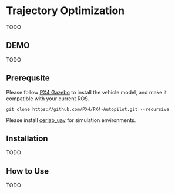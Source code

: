 # Trajectory Optimization
TODO

## DEMO
TODO

## Prerequsite
Please follow [PX4 Gazebo](https://docs.px4.io/master/en/dev_setup/dev_env_linux_ubuntu.html#ros-gazebo) to install the vehicle model, and make it compatible with your current ROS.
```
git clone https://github.com/PX4/PX4-Autopilot.git --recursive

```
Please install [cerlab_uav](https://github.com/Zhefan-Xu/cerlab_uav) for simulation environments.

## Installation
TODO

## How to Use
TODO
